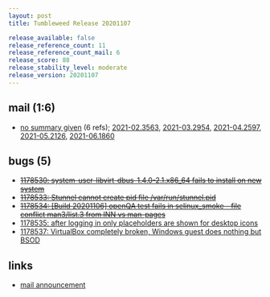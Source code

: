 ```yaml
---
layout: post
title: Tumbleweed Release 20201107

release_available: false
release_reference_count: 11
release_reference_count_mail: 6
release_score: 88
release_stability_level: moderate
release_version: 20201107
---
```


## mail (1:6)

- [no summary given](https://lists.opensuse.org/archives/list/factory@lists.opensuse.org/thread/E267MQNDWMLAZNJRJKJFTIHEHXIZTFPZ) (6 refs); [2021-02.3563](https://lists.opensuse.org/archives/list/factory@lists.opensuse.org/thread/E267MQNDWMLAZNJRJKJFTIHEHXIZTFPZ), [2021-03.2954](https://lists.opensuse.org/archives/list/factory@lists.opensuse.org/thread/E267MQNDWMLAZNJRJKJFTIHEHXIZTFPZ), [2021-04.2597](https://lists.opensuse.org/archives/list/factory@lists.opensuse.org/thread/E267MQNDWMLAZNJRJKJFTIHEHXIZTFPZ), [2021-05.2126](https://lists.opensuse.org/archives/list/factory@lists.opensuse.org/thread/E267MQNDWMLAZNJRJKJFTIHEHXIZTFPZ), [2021-06.1860](https://lists.opensuse.org/archives/list/factory@lists.opensuse.org/thread/E267MQNDWMLAZNJRJKJFTIHEHXIZTFPZ)

## bugs (5)

<!--more-->

- ~~[1178530: system-user-libvirt-dbus-1.4.0-2.1.x86_64 fails to install on new system](https://bugzilla.opensuse.org/show_bug.cgi?id=1178530)~~
- ~~[1178533: Stunnel cannot create pid file /var/run/stunnel.pid](https://bugzilla.opensuse.org/show_bug.cgi?id=1178533)~~
- ~~[1178534: \[Build 20201106\] openQA test fails in selinux_smoke - file conflict man3/list.3 from INN vs man-pages](https://bugzilla.opensuse.org/show_bug.cgi?id=1178534)~~
- [1178535: after logging in only placeholders are shown for desktop icons](https://bugzilla.opensuse.org/show_bug.cgi?id=1178535)
- [1178537: VirtualBox completely broken, Windows guest does nothing but BSOD](https://bugzilla.opensuse.org/show_bug.cgi?id=1178537)



## links

- [mail announcement](https://lists.opensuse.org/archives/list/factory@lists.opensuse.org/thread/E267MQNDWMLAZNJRJKJFTIHEHXIZTFPZ)
